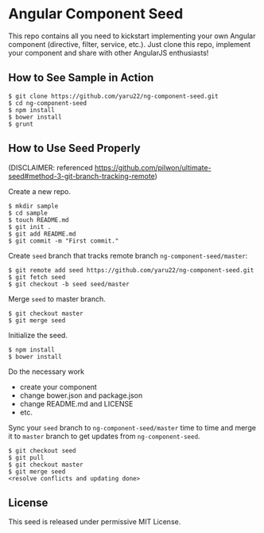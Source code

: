 Angular Component Seed
======================
This repo contains all you need to kickstart implementing your own Angular component (directive, filter, service, etc.). Just clone this repo, implement your component and share with other AngularJS enthusiasts!


How to See Sample in Action
---------------------------
```
$ git clone https://github.com/yaru22/ng-component-seed.git
$ cd ng-component-seed
$ npm install
$ bower install
$ grunt
```


How to Use Seed Properly
------------------------

(DISCLAIMER: referenced https://github.com/pilwon/ultimate-seed#method-3-git-branch-tracking-remote)

Create a new repo.
```
$ mkdir sample
$ cd sample
$ touch README.md
$ git init .
$ git add README.md
$ git commit -m "First commit."
```

Create `seed` branch that tracks remote branch `ng-component-seed/master`:
```
$ git remote add seed https://github.com/yaru22/ng-component-seed.git
$ git fetch seed
$ git checkout -b seed seed/master
```

Merge `seed` to master branch.
```
$ git checkout master
$ git merge seed
```

Initialize the seed.
```
$ npm install
$ bower install
```

Do the necessary work
- create your component
- change bower.json and package.json
- change README.md and LICENSE
- etc.

Sync your `seed` branch to `ng-component-seed/master` time to time and merge it to `master` branch to get updates from `ng-component-seed`.
```
$ git checkout seed
$ git pull
$ git checkout master
$ git merge seed
<resolve conflicts and updating done>
```


License
-------
This seed is released under permissive MIT License.
